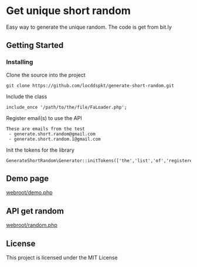 # Get unique short random

Easy way to generate the unique random. The code is get from bit.ly

## Getting Started
 
### Installing

Clone the source into the project

```
git clone https://github.com/locddspkt/generate-short-random.git
```

Include the class

```
include_once '/path/to/the/file/FaLoader.php';
```

Register email(s) to use the API

```
These are emails from the test
 - generate.short.random@gmail.com
 - generate.short.random.1@gmail.com
```

Init the tokens for the library

```
GenerateShortRandom\Generator::initTokens(['the','list','of','registered','tokens']);
```

## Demo page

[webroot/demo.php](https://hptsoft.com/generate-short-random/demo.php)

## API get random

[webroot/random.php](https://hptsoft.com/generate-short-random/random.php)

## License

This project is licensed under the MIT License

